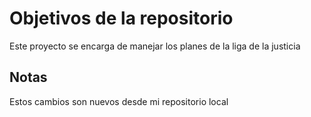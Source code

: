 # Objetivos de la repositorio

Este proyecto se encarga de manejar los planes de la liga de la justicia


## Notas
Estos cambios son nuevos desde mi repositorio local